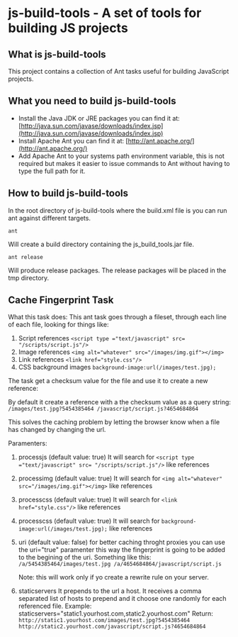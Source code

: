 js-build-tools - A set of tools for building JS projects
==========================================================

What is js-build-tools
-----------------
This project contains a collection of Ant tasks useful for building JavaScript projects. 

What you need to build js-build-tools
--------------------------------------
* Install the Java JDK or JRE packages you can find it at: [http://java.sun.com/javase/downloads/index.jsp](http://java.sun.com/javase/downloads/index.jsp)
* Install Apache Ant you can find it at: [http://ant.apache.org/](http://ant.apache.org/)
* Add Apache Ant to your systems path environment variable, this is not required but makes it easier to issue commands to Ant without having to type the full path for it.

How to build js-build-tools
----------------------------

In the root directory of js-build-tools where the build.xml file is you can run ant against different targets.

`ant`

Will create a build directory containing the js_build_tools.jar file.

`ant release`

Will produce release packages. The release packages will be placed in the tmp directory.

Cache Fingerprint Task
----------------------

What this task does:
 This ant task goes through a fileset, through each line of each file, looking for things like:
 1) Script references
	`<script type ="text/javascript" src= "/scripts/script.js"/>`
 2) Image references
	`<img alt="whatever" src="/images/img.gif"></img>`
 3)	Link references
	`<link href="style.css"/>`
 4)	CSS background images 
	`background-image:url(/images/test.jpg);`
	
 The task get a checksum value for the file and use it to create a new reference:
 
 By default it create a reference with a the checksum value as a query string:
	`/images/test.jpg?5454385464
	/javascript/script.js?4654684864`
 
 This solves the caching problem by letting the browser know when a file has changed by changing the url.
 
 Paramenters:
 1) processjs (default value: true)
	It will search for `<script type ="text/javascript" src= "/scripts/script.js"/>` like references
	
 2) processimg (default value: true)
	It will search for `<img alt="whatever" src="/images/img.gif"></img>` like references
	
 3) processcss (default value: true)
	It will search for `<link href="style.css"/>` like references
	
 4) processcss (default value: true)
	It will search for `background-image:url(/images/test.jpg);` like references
	
 5) uri (default value: false)
	for better caching throght proxies you can use the uri="true" paramenter this way the fingerprint is going to be added
	to the begining of the uri. Something like this:
		`/a/5454385464/images/test.jpg
		/a/4654684864/javascript/script.js`
		
	Note: this will work only if yo create a rewrite rule on your server. 
		
 6) staticservers
	It prepends to the url a host. It receives a comma separated list of hosts to prepend and it choose one randomly for each referenced file.
	Example:    staticservers="static1.yourhost.com,static2.yourhost.com"
	Return:
		`http://static1.yourhost.com/images/test.jpg?5454385464
		http://static2.yourhost.com/javascript/script.js?4654684864`